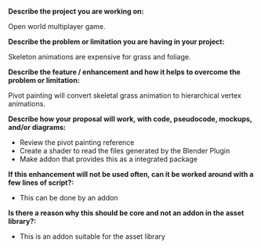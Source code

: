 **Describe the project you are working on:**

Open world multiplayer game.

**Describe the problem or limitation you are having in your project:**

Skeleton animations are expensive for grass and foliage.

**Describe the feature / enhancement and how it helps to overcome the problem or limitation:**

Pivot painting will convert skeletal grass animation to hierarchical vertex animations.

**Describe how your proposal will work, with code, pseudocode, mockups, and/or diagrams:**

* Review the pivot painting reference
* Create a shader to read the files generated by the Blender Plugin
* Make addon that provides this as a integrated package

**If this enhancement will not be used often, can it be worked around with a few lines of script?:**

* This can be done by an addon

**Is there a reason why this should be core and not an addon in the asset library?:**

* This is an addon suitable for the asset library
